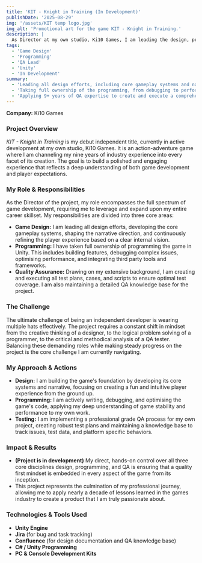 ```yaml
---
title: 'KIT - Knight in Training (In Development)'
publishDate: '2025-08-29'
img: '/assets/KIT temp logo.jpg'
img_alt: 'Promotional art for the game KIT - Knight in Training.'
description: |
  As Director at my own studio, Ki10 Games, I am leading the design, programming, and quality assurance for my debut independent title, an action-adventure game currently in development.
tags:
  - 'Game Design'
  - 'Programming'
  - 'QA Lead'
  - 'Unity'
  - 'In Development'
summary:
  - 'Leading all design efforts, including core gameplay systems and narrative direction.'
  - 'Taking full ownership of the programming, from debugging to performance optimisation.'
  - 'Applying 9+ years of QA expertise to create and execute a comprehensive test strategy.'
---
```


**Company:** Ki10 Games

### Project Overview
*KIT - Knight in Training* is my debut independent title, currently in active development at my own studio, Ki10 Games. It is an action-adventure game where I am channeling my nine years of industry experience into every facet of its creation. The goal is to build a polished and engaging experience that reflects a deep understanding of both game development and player expectations.

### My Role & Responsibilities
As the Director of the project, my role encompasses the full spectrum of game development, requiring me to leverage and expand upon my entire career skillset. My responsibilities are divided into three core areas:
* **Game Design:** I am leading all design efforts, developing the core gameplay systems, shaping the narrative direction, and continuously refining the player experience based on a clear internal vision.
* **Programming:** I have taken full ownership of programming the game in Unity. This includes building features, debugging complex issues, optimising performance, and integrating third party tools and frameworks.
* **Quality Assurance:** Drawing on my extensive background, I am creating and executing all test plans, cases, and scripts to ensure optimal test coverage. I am also maintaining a detailed QA knowledge base for the project.

### The Challenge
The ultimate challenge of being an independent developer is wearing multiple hats effectively. The project requires a constant shift in mindset from the creative thinking of a designer, to the logical problem solving of a programmer, to the critical and methodical analysis of a QA tester. Balancing these demanding roles while making steady progress on the project is the core challenge I am currently navigating.

### My Approach & Actions
* **Design:** I am building the game's foundation by developing its core systems and narrative, focusing on creating a fun and intuitive player experience from the ground up.
* **Programming:** I am actively writing, debugging, and optimising the game's code, applying my deep understanding of game stability and performance to my own work.
* **Testing:** I am implementing a professional grade QA process for my own project, creating robust test plans and maintaining a knowledge base to track issues, test data, and platform specific behaviors.

### Impact & Results
* **(Project is in development)** My direct, hands-on control over all three core disciplines design, programming, and QA is ensuring that a quality first mindset is embedded in every aspect of the game from its inception.
* This project represents the culmination of my professional journey, allowing me to apply nearly a decade of lessons learned in the games industry to create a product that I am truly passionate about.

### Technologies & Tools Used
* **Unity Engine**
* **Jira** (for bug and task tracking)
* **Confluence** (for design documentation and QA knowledge base)
* **C# / Unity Programming**
* **PC & Console Development Kits**